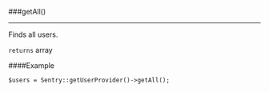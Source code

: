 <a id="getAll"></a>
###getAll()

----------

Finds all users.

`returns` array

####Example

	$users = Sentry::getUserProvider()->getAll();
